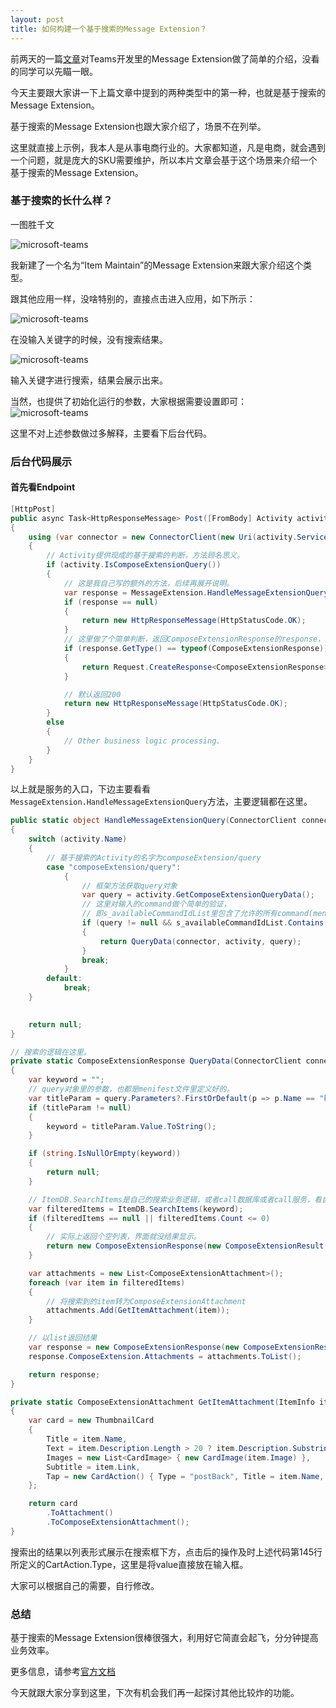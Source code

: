 ```yaml
---
layout: post
title: 如何构建一个基于搜索的Message Extension？
---
```


前两天的一篇[文章](https://paul-cheung.github.io/what-is-message-extension/)对Teams开发里的Message Extension做了简单的介绍，没看的同学可以先瞄一眼。

今天主要跟大家讲一下上篇文章中提到的两种类型中的第一种，也就是基于搜索的Message Extension。

基于搜索的Message Extension也跟大家介绍了，场景不在列举。

这里就直接上示例，我本人是从事电商行业的。大家都知道，凡是电商，就会遇到一个问题，就是庞大的SKU需要维护，所以本片文章会基于这个场景来介绍一个基于搜索的Message Extension。

### 基于搜索的长什么样？

一图胜千文

![microsoft-teams](../images/20190406/select-msg-extension.png)

我新建了一个名为“Item Maintain”的Message Extension来跟大家介绍这个类型。

跟其他应用一样，没啥特别的，直接点击进入应用，如下所示：  

![microsoft-teams](../images/20190406/no-keyword-input.png)

在没输入关键字的时候，没有搜索结果。

![microsoft-teams](../images/20190406/search-result.png)

输入关键字进行搜索，结果会展示出来。

当然，也提供了初始化运行的参数，大家根据需要设置即可：
![microsoft-teams](../images/20190406/initialRun.png)

这里不对上述参数做过多解释，主要看下后台代码。

### 后台代码展示

#### 首先看Endpoint
```csharp
[HttpPost]
public async Task<HttpResponseMessage> Post([FromBody] Activity activity)
{
    using (var connector = new ConnectorClient(new Uri(activity.ServiceUrl)))
    {
        // Activity提供现成的基于搜索的判断，方法顾名思义。
        if (activity.IsComposeExtensionQuery())
        {
            // 这是我自己写的额外的方法，后续再展开说明。
            var response = MessageExtension.HandleMessageExtensionQuery(connector, activity);
            if (response == null)
            {
                return new HttpResponseMessage(HttpStatusCode.OK);
            }
            // 这里做了个简单判断，返回ComposeExtensionResponse的response，大家可以按照自己的场景来。
            if (response.GetType() == typeof(ComposeExtensionResponse))
            {
                return Request.CreateResponse<ComposeExtensionResponse>((ComposeExtensionResponse)response);
            }

            // 默认返回200
            return new HttpResponseMessage(HttpStatusCode.OK);
        }
        else
        {
            // Other business logic processing.   
        }
    }
}
```

以上就是服务的入口，下边主要看看`MessageExtension.HandleMessageExtensionQuery`方法，主要逻辑都在这里。
```csharp
public static object HandleMessageExtensionQuery(ConnectorClient connector, Activity activity)
{
    switch (activity.Name)
    {
        // 基于搜索的Activity的名字为composeExtension/query
        case "composeExtension/query":
            {
                // 框架方法获取query对象
                var query = activity.GetComposeExtensionQueryData();
                // 这里对输入的command做个简单的验证，
                // 即s_availableCommandIdList里包含了允许的所有command(menifest文件里))。
                if (query != null && s_availableCommandIdList.Contains(query.CommandId))
                {
                    return QueryData(connector, activity, query);
                }
                break;
            }
        default:
            break;
    }
    

    return null;
}

// 搜索的逻辑在这里。
private static ComposeExtensionResponse QueryData(ConnectorClient connector, Activity activity, ComposeExtensionQuery query)
{
    var keyword = "";
    // query对象里的参数，也都是menifest文件里定义好的。
    var titleParam = query.Parameters?.FirstOrDefault(p => p.Name == "keyword");
    if (titleParam != null)
    {
        keyword = titleParam.Value.ToString();
    }

    if (string.IsNullOrEmpty(keyword))
    {
        return null;
    }

    // ItemDB.SearchItems是自己的搜索业务逻辑，或者call数据库或者call服务，看自己需要。
    var filteredItems = ItemDB.SearchItems(keyword);
    if (filteredItems == null || filteredItems.Count <= 0)
    {
        // 实际上返回个空列表，界面就没结果显示。
        return new ComposeExtensionResponse(new ComposeExtensionResult("list", "result"));
    }

    var attachments = new List<ComposeExtensionAttachment>();
    foreach (var item in filteredItems)
    {
        // 将搜索到的item转为ComposeExtensionAttachment
        attachments.Add(GetItemAttachment(item));
    }

    // 以list返回结果
    var response = new ComposeExtensionResponse(new ComposeExtensionResult("list", "result"));
    response.ComposeExtension.Attachments = attachments.ToList();

    return response;
}

private static ComposeExtensionAttachment GetItemAttachment(ItemInfo item)
{
    var card = new ThumbnailCard
    {
        Title = item.Name,
        Text = item.Description.Length > 20 ? item.Description.Substring(0, 20) : item.Description,
        Images = new List<CardImage> { new CardImage(item.Image) },
        Subtitle = item.Link,
        Tap = new CardAction() { Type = "postBack", Title = item.Name, Value = "http://{{link}}", Image = item.Image },
    };

    return card
        .ToAttachment()
        .ToComposeExtensionAttachment();
}
```

搜索出的结果以列表形式展示在搜索框下方，点击后的操作及时上述代码第145行所定义的CartAction.Type，这里是将value直接放在输入框。

大家可以根据自己的需要，自行修改。

### 总结

基于搜索的Message Extension很棒很强大，利用好它简直会起飞，分分钟提高业务效率。

更多信息，请参考[官方文档](https://docs.microsoft.com/en-us/microsoftteams/platform/concepts/messaging-extensions/search-extensions)

今天就跟大家分享到这里，下次有机会我们再一起探讨其他比较炸的功能。